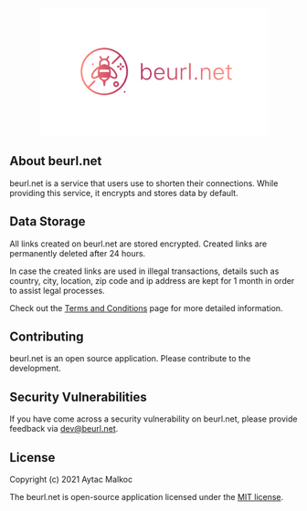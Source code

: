 <p align="center"><a href="https://beurl.net" target="_blank"><img src="https://raw.githubusercontent.com/aytacmalkoc/beurlnet-art/master/logo/transparent/beurl-logo-transparent.png" width="400"></a></p>

## About beurl.net

beurl.net is a service that users use to shorten their connections. While providing this service, it encrypts and stores data by default.

## Data Storage

All links created on beurl.net are stored encrypted. Created links are permanently deleted after 24 hours.

In case the created links are used in illegal transactions, details such as country, city, location, zip code and ip address are kept for 1 month in order to assist legal processes.

Check out the [Terms and Conditions](https://beurl.net/terms-and-conditions) page for more detailed information.

## Contributing

beurl.net is an open source application. Please contribute to the development.

## Security Vulnerabilities

If you have come across a security vulnerability on beurl.net, please provide feedback via [dev@beurl.net](mailto:dev@beurl.net).

## License

Copyright (c) 2021 Aytac Malkoc

The beurl.net is open-source application licensed under the [MIT license](https://opensource.org/licenses/MIT).
